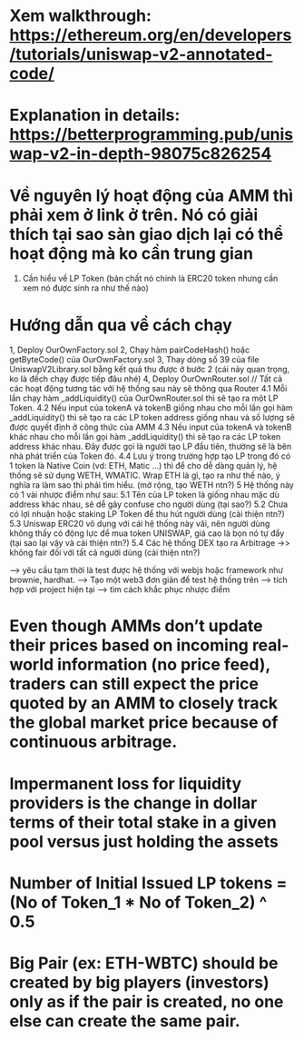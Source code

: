# Xem walkthrough: https://ethereum.org/en/developers/tutorials/uniswap-v2-annotated-code/

# Explanation in details: https://betterprogramming.pub/uniswap-v2-in-depth-98075c826254

# Về nguyên lý hoạt động của AMM thì phải xem ở link ở trên. Nó có giải thích tại sao sàn giao dịch lại có thể hoạt động mà ko cần trung gian

1. Cần hiểu về LP Token (bản chất nó chính là ERC20 token nhưng cần xem nó được sinh ra như thế nào)

# Hướng dẫn qua về cách chạy

1, Deploy OurOwnFactory.sol
2, Chạy hàm pairCodeHash() hoặc getByteCode() của OurOwnFactory.sol
3, Thay dòng số 39 của file UniswapV2Library.sol bằng kết quả thu được ở bước 2 (cái này quan trọng, ko là đếch chạy được tiếp đâu nhé)
4, Deploy OurOwnRouter.sol // Tất cả các hoạt động tương tác với hệ thống sau này sẽ thông qua Router
4.1 Mỗi lần chạy hàm \_addLiquidity() của OurOwnRouter.sol thì sẽ tạo ra một LP Token.
4.2 Nếu input của tokenA và tokenB giống nhau cho mỗi lần gọi hàm \_addLiquidity() thì sẽ tạo ra các LP token address giống nhau và số lượng sẽ được quyết định ở công thức của AMM
4.3 Nếu input của tokenA và tokenB khác nhau cho mỗi lần gọi hàm \_addLiquidity() thì sẽ tạo ra các LP token address khác nhau. Đây được gọi là người tạo LP đầu tiên, thường sẽ là bên nhà phát triển của Token đó.
4.4 Lưu ý trong trường hợp tạo LP trong đó có 1 token là Native Coin (vd: ETH, Matic ...) thì để cho dễ dàng quản lý, hệ thống sẽ sử dụng WETH, WMATIC. Wrap ETH là gì, tạo ra như thế nào, ý nghĩa ra làm sao thì phải tìm hiểu. (mở rộng, tạo WETH ntn?)
5 Hệ thống này có 1 vài nhược điểm như sau:
5.1 Tên của LP token là giống nhau mặc dù address khác nhau, sẽ dễ gây confuse cho người dùng (tại sao?)
5.2 Chưa có lợi nhuận hoặc staking LP Token để thu hút người dùng (cải thiện ntn?)
5.3 Uniswap ERC20 vô dụng với cái hệ thống này vãi, nên người dùng không thấy có động lực để mua token UNISWAP, giá cao là bọn nó tự đẩy (tại sao lại vậy và cải thiện ntn?)
5.4 Các hệ thống DEX tạo ra Arbitrage ->> không fair đối với tất cả người dùng (cải thiện ntn?)

--> yêu cầu tạm thời là test được hệ thống với webjs hoặc framework như brownie, hardhat.
--> Tạo một web3 đơn giản để test hệ thống trên
--> tích hợp với project hiện tại
--> tìm cách khắc phục nhược điểm

# Even though AMMs don’t update their prices based on incoming real-world information (no price feed), traders can still expect the price quoted by an AMM to closely track the global market price because of continuous arbitrage.

# Impermanent loss for liquidity providers is the change in dollar terms of their total stake in a given pool versus just holding the assets

# Number of Initial Issued LP tokens = (No of Token_1 \* No of Token_2) ^ 0.5

# Big Pair (ex: ETH-WBTC) should be created by big players (investors) only as if the pair is created, no one else can create the same pair.
